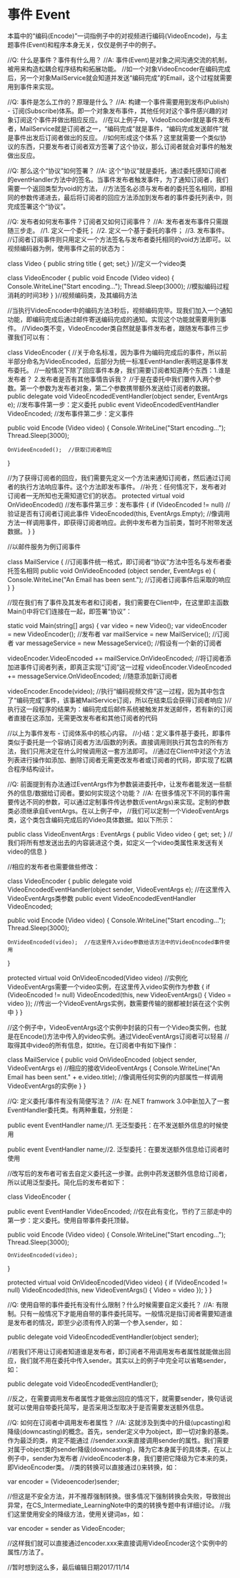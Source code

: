# 事件 Event
本篇中的“编码(Encode)”一词指例子中的对视频进行编码(VideoEncode)，与主题事件(Event)和程序本身无关，仅仅是例子中的例子。

//Q: 什么是事件？事件有什么用？
//A: 事件(Event)是对象之间沟通交流的机制，被用来构造松耦合程序结构和拓展功能。
  //如一个对象VideoEncoder在编码完成后，另一个对象MailService就会知道并发送“编码完成”的Email，这个过程就需要用到事件来实现。

//Q: 事件是怎么工作的？原理是什么？
//A: 构建一个事件需要用到发布(Publish) - 订阅(Subscribe)体系。即一个对象发布事件，其他任何对这个事件感兴趣的对象订阅这个事件并做出相应反应。
  //在以上例子中，VideoEncoder就是事件发布者，MailService就是订阅者之一，“编码完成”就是事件，“编码完成发送邮件”就是事件出发后订阅者做出的反应。
  //如何形成这个体系？这里就需要一个类似协议的东西，只要发布者订阅者双方签署了这个协议，那么订阅者就会对事件的触发做出反应。

//Q: 那么这个“协议”如何签署？
//A: 这个“协议”就是委托，通过委托感知订阅者的eventHandler方法中的签名。当事件发布者触发事件，为了通知订阅者，我们需要一个返回类型为void的方法，
  //方法签名必须与发布者的委托签名相同，即相同的参数传递进去，最后将订阅者的回应方法添加到发布者的事件委托列表中，则完成签署这个“协议”。
  
//Q: 发布者如何发布事件？订阅者又如何订阅事件？
//A: 发布者发布事件只需跟随三步走。
  //1. 定义一个委托；
  //2. 定义一个基于委托的事件；
  //3. 发布事件。
  //订阅者订阅事件则只用定义一个方法签名与发布者委托相同的void方法即可。以视频编码器为例，使用事件之前的状态为：
  
class Video
{
  public string title { get; set;}
}//定义一个video类

class VideoEncoder
{
  public void Encode (Video video)
  {
    Console.WriteLine("Start encoding...");
    Thread.Sleep(3000);   //模拟编码过程消耗的时间3秒
  }
}//视频编码类，及其编码方法

//当执行VideoEncoder中的编码方法3秒后，视频编码完毕。现我们加入一个通知功能，即编码完成后通过邮件寄送编码完成的通知。实现这个功能就需要用到事件。
//Video类不变，VideoEncoder类自然就是事件发布者，跟随发布事件三步骤我们可以有：

class VideoEncoder
{
  //关于命名标准，因为事件为编码完成后的事件，所以前半部分命名为VideoEncoded，后部分为统一标准EventHandler表明这是事件发布委托。
  //一般情况下除了回应事件本身，我们需要订阅者知道两个东西：1.谁是发布者？ 2.发布者是否有其他事情告诉我？
  //于是在委托中我们要传入两个参数。第一个参数为发布者对象，第二个参数携带额外发送给订阅者的数据。
  public delegate void VideoEncodedEventHandler(object sender, EventArgs e);  //发布事件第一步：定义委托
  public event VideoEncodedEventHandler VideoEncoded;  //发布事件第二步：定义事件
  
  public void Encode (Video video)
  {
    Console.WriteLine("Start encoding...");
    Thread.Sleep(3000);   
    
    OnVideoEncoded();  //获取订阅者响应
  }
  
  //为了获得订阅者的回应，我们需要先定义一个方法来通知订阅者，然后通过订阅者的执行方法响应事件。这个方法即发布事件。
    //补充：任何情况下，发布者对订阅者一无所知也无需知道它们的状态。
  protected virtual void OnVideoEncoded()   //发布事件第三步：发布事件
  {
    if (VideoEncoded != null)  //验证是否有订阅者订阅此事件
      VideoEncoded(this, EventArgs.Empty);  //像调用方法一样调用事件，即获得订阅者响应。此例中发布者为当前类，暂时不附带发送数据。
  }
}

//以邮件服务为例订阅事件

class MailService
{
  //订阅事件统一格式，即订阅者“协议”方法中签名与发布者委托签名相同
  public void OnVideoEncoded (object sender, EventArgs e)
  {
    Console.WriteLine("An Email has been sent.");  //订阅者订阅事件后采取的响应
  }
}

//现在我们有了事件及其发布者和订阅者，我们需要在Client中，在这里即主函数Main()中将它们连接在一起，即签署“协议”：

static void Main(string[] args)
{
  var video = new Video();
  var videoEncoder = new VideoEncoder();  //发布者
  var mailService = new MailService();  //订阅者
  var messageService = new MessageService();  //假设有一个新的订阅者
  
  videoEncoder.VideoEncoded += mailService.OnVideoEncoded;  //将订阅者添加进事件订阅者列表，即真正实现“订阅”这一过程
  videoEncoder.VideoEncoded += messageService.OnVideoEncoded;  //随意添加新订阅者
  
  videoEncoder.Encode(video);  //执行“编码视频文件”这一过程，因为其中包含了“编码完成”事件，该事被MailService订阅，所以在结束后会获得订阅者响应
}//执行这一段程序的结果为：编码完成后邮件系统被触发并发送邮件，若有新的订阅者直接在这添加，无需更改发布者和其他订阅者的代码

//以上为事件发布 - 订阅体系中的核心内容。
//小结：定义事件基于委托，即事件类似于委托是一个容纳订阅者方法/函数的列表。直接调用则执行其包含的所有方法，我们只用决定在什么时候调用这一套方法即可。
  //通过在Client中对这个方法列表进行操作如添加、删除订阅者无需更改发布者或订阅者的代码，即实现了松耦合程序结构设计。

//Q: 前面提到有办法通过EventArgs作为参数装进委托中，让发布者能发送一些额外的信息/数据给订阅者。要如何实现这个功能？
//A: 在很多情况下不同的事件需要传达不同的参数，可以通过定制事件传达参数(EventArgs)来实现。定制的参数类必须继承自EventArgs。在以上例子中，
  //我们可以定制一个VideoEventArgs类，这个类包含编码完成后的Video具体数据。如以下所示：

public class VideoEnventArgs : EventArgs
{
  public Video video { get; set; }  //我们将所有想发送出去的内容装进这个类，如定义一个video类属性来发送有关video的信息
}

//相应的发布者也需要做些修改：

class VideoEncoder
{
  public delegate void VideoEncodedEventHandler(object sender, VideoEventArgs e);  //在这里传入VideoEventArgs类参数
  public event VideoEncodedEventHandler VideoEncoded;
  
  public void Encode (Video video)
  {
    Console.WriteLine("Start encoding...");
    Thread.Sleep(3000);   
    
    OnVideoEncoded(video);  //在这里传入video参数给该方法中的VideoEncoded事件使用
  }
  
  protected virtual void OnVideoEncoded(Video video)   //实例化VideoEventArgs需要一个video实例，在这里传入video实例作为参数
  {
    if (VideoEncoded != null)
      VideoEncoded(this, new VideoEventArgs() { Video = video });  //传出一个VideoEventArgs实例，数需要传输的据都被封装在这个实例中
  }
}

//这个例子中，VideoEventArgs这个实例中封装的只有一个Video类实例，也就是在Encode()方法中传入的video实例。通过VideoEventArgs订阅者可以轻易
  //取得其中video的所有信息，如title。在订阅者中有如下操作：

class MailService
{
  public void OnVideoEncoded (object sender, VideoEventArgs e)  //相应的接收VideoEventArgs
  {
    Console.WriteLine("An Email has been sent." + e.video.title);  //像调用任何实例的内部属性一样调用VideoEventArgs的实例e
  }
}

//Q: 定义委托/事件有没有简便写法？
//A: 在.NET framwork 3.0中新加入了一套EventHandler委托类。有两种重载，分别是：

public event EventHandler name;//1. 无泛型委托：在不发送额外信息的时候使用
  
public event EventHandler<TEventArgs> name;//2. 泛型委托：在要发送额外信息给订阅者时使用

//改写后的发布者可省去自定义委托这一步骤。此例中药发送额外信息给订阅者，所以试用泛型委托。简化后的发布者如下：

class VideoEncoder
{

  public event EventHandler<VideoEventArgs> VideoEncoded;  //仅在此有变化，节约了三部走中的第一步：定义委托。使用自带事件委托顶替。
  
  public void Encode (Video video)
  {
    Console.WriteLine("Start encoding...");
    Thread.Sleep(3000);   
    
    OnVideoEncoded(video);
  }
  
  protected virtual void OnVideoEncoded(Video video)
  {
    if (VideoEncoded != null)
      VideoEncoded(this, new VideoEventArgs() { Video = video });
  }
}

//Q: 使用自带的事件委托有没有什么限制？什么时候需要自定义委托？
//A: 有限制。只有一般情况下才能用自带的事件委托简写。一般情况是指订阅者需要知道谁是发布者的情况，即至少必须有传入的第一个参入sender，如：

public delegate void VideoEncodedEventHandler(object sender);
  
//若我们不用让订阅者知道谁是发布者，即订阅者不用调用发布者属性就能做出回应，我们就不用在委托中传入sender。其实以上的例子中完全可以省略sender，如：
  
public delegate void VideoEncodedEventHandler();

//反之，在需要调用发布者属性才能做出回应的情况下，就需要sender，换句话说就可以使用自带委托简写，是否采用泛型取决于是否需要发送额外信息。
  
//Q: 如何在订阅者中调用发布者属性？
//A: 这就涉及到类中的升级(upcasting)和降级(downcasting)的概念。首先，sender定义中为object，即一切对象的基类。作为最泛的类，肯定不能通过
  //sender.xxx来直接调用sender的属性。我们需要对属于object类的sender降级(downcasting)，降为它本身属于的具体类，在以上例子中，sender为发布者
  //videoEncoder本身，我们要把它降级为它本来的类，即VideoEncoder类。
//类的转换可以直接通过()来转换，如：
  
var encoder = (Videoencoder)sender;

//但这是不安全方法，并不推荐强制转换。很多情况下强制转换会失败，导致抛出异常，在CS_Intermediate_LearningNote中的类的转换专题中有详细讨论。
//我们这里使用安全的降级方法，使用关键词as，如：

var encoder = sender as VideoEncoder;

//这样我们就可以直接通过encoder.xxx来直接调用VideoEncoder这个实例中的属性/方法了。

//暂时想到这么多，最后编辑日期2017/11/14
